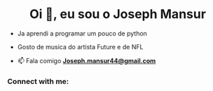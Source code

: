 <h1 align="center">Oi 👋, eu sou o Joseph Mansur</h1>

- Ja aprendi a programar um pouco de python

- Gosto de musica do artista Future e de NFL

- 📫 Fala comigo **Joseph.mansur44@gmail.com**

<h3 align="left">Connect with me:</h3>
<p align="left">
</p>
